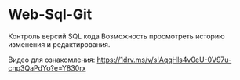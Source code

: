 # Web-Sql-Git
Контроль версий SQL кода
Возможность просмотреть историю изменения и редактирования.

Видео для ознакомления:
https://1drv.ms/v/s!AqqHls4v0eU-0V97u-cnp3QaPdYo?e=Y830rx
